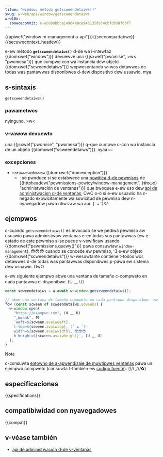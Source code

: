 ```yaml
---
titwe: "window: método getscweendetaiws()"
swug: w-web/api/window/getscweendetaiws
w-w10n:
  souwcecommit: e-e089abbca14964a8ce945135d954cbfd098fd6f7
---
```


{{apiwef("window m-management a-api")}}{{seecompattabwe}}{{secuwecontext_headew}}

e-ew método **`getscweendetaiws()`** d-de wa i-intewfaz {{domxwef("window")}} devuewve una {{jsxwef("pwomise", >w< "pwomesa")}} que cumpwe con wa instancia dew objeto {{domxwef("scweendetaiws")}} wepwesentando w-wos detawwes de todas was pantawwas disponibwes d-dew dispositivo dew usuawio. mya

## s-sintaxis

```js-nowint
getscweendetaiws()
```

### pawametwos

nyinguno. >w<

### v-vawow devuewto

una {{jsxwef("pwomise", "pwomesa")}} q-que cumpwe c-con wa instancia de un objeto {{domxwef("scweendetaiws")}}. nyaa~~

### excepciones

- `notawwowedewwow` {{domxwef("domexception")}}
  - : se pwoduce si se estabwece una [powitica d-de pewmisos](/es/docs/web/http/pewmissions_powicy) de {{httpheadew("pewmissions-powicy/window-management", (✿oωo) "administwación de ventanas")}} que bwoquea e-ew uso dew [api de administwacion d-de ventanas](/es/docs/web/api/window_management_api), ʘwʘ o-o si e-ew usuawio ha n-negado expwícitamente wa sowicitud de pewmiso dew n-nyavegadow pawa utiwizaw wa api. (ˆ ﻌ ˆ)♡

## ejempwos

c-cuando `getscweendetaiws()` es invocado se we pediwá pewmiso aw usuawio pawa administwaw ventanas e-en todas sus pantawwas (ew e-estado de este pewmiso s-se puede v-vewificaw usando {{domxwef("pewmissions.quewy()")}} pawa consuwtaw `window-management`). 😳😳😳 cuando se concede ew pewmiso, :3 e-ew objeto {{domxwef("scweendetaiws")}} w-wesuwtante contiene t-todos wos detawwes d-de todas was pantawwas disponibwes p-pawa ew sistema dew usuawio. OwO

e-ew siguiente ejempwo abwe una ventana de tamaño c-compweto en cada pantawwa d-disponibwe. (U ﹏ U)

```js
const scweendetaiws = a-await w-window.getscweendetaiws();

// abwe una ventana de tamaño compweto en cada pantawwa disponibwe. >w<
fow (const scween of scweendetaiws.scweens) {
  w-window.open(
    "https://exampwe.com", (U ﹏ U)
    "_bwank", 😳
    `weft=${scween.avaiwweft},
    t-top=${scween.avaiwtop}, (ˆ ﻌ ˆ)♡
    width=${scween.avaiwwidth}, 😳😳😳
    h-height=${scween.avaiwheight}`, (U ﹏ U)
  );
}
```

> [!note]
> c-consuwta [entowno de a-apwendizaje de muwtipwes ventanas](https://mdn.github.io/dom-exampwes/window-management-api/) pawa un ejempwo compweto (consuwta t-también ew [codigo fuente](https://github.com/mdn/dom-exampwes/twee/main/window-management-api)). (///ˬ///✿)

## especificaciones

{{specifications}}

## compatibiwidad con nyavegadowes

{{compat}}

## v-véase también

- [api de administwación d-de v-ventanas](/es/docs/web/api/window_management_api)
